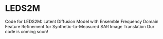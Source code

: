 # LEDS2M
Code for LEDS2M: Latent Diffusion Model with Ensemble Frequency Domain Feature Refinement for Synthetic-to-Measured SAR Image Translation
Our code is coming soon!
